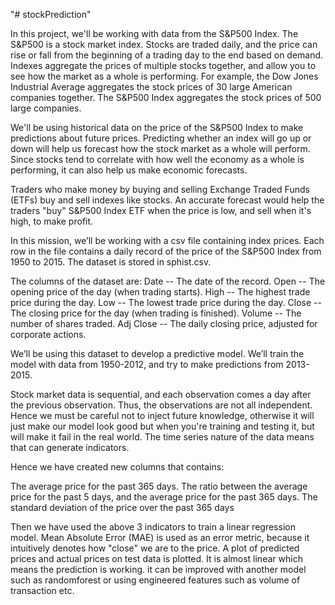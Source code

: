 "# stockPrediction" 


In this project, we'll be working with data from the S&P500 Index. The S&P500 is a stock market index. Stocks are traded daily, and the price can rise or fall from the beginning of a trading day to the end based on demand. Indexes aggregate the prices of multiple stocks together, and allow you to see how the market as a whole is performing. For example, the Dow Jones Industrial Average aggregates the stock prices of 30 large American companies together. The S&P500 Index aggregates the stock prices of 500 large companies. 

We'll be using historical data on the price of the S&P500 Index to make predictions about future prices. Predicting whether an index will go up or down will help us forecast how the stock market as a whole will perform. Since stocks tend to correlate with how well the economy as a whole is performing, it can also help us make economic forecasts. 

Traders who make money by buying and selling Exchange Traded Funds (ETFs) buy and sell indexes like stocks. An accurate forecast would help the traders "buy" S&P500 Index ETF when the price is low, and sell when it's high, to make profit.


In this mission, we’ll be working with a csv file containing index prices. Each row in the file contains a daily record of the price of the S&P500 Index from 1950 to 2015. The dataset is stored in sphist.csv.

The columns of the dataset are:
      Date -- The date of the record.
      Open -- The opening price of the day (when trading starts).
      High -- The highest trade price during the day.
      Low -- The lowest trade price during the day.
      Close -- The closing price for the day (when trading is finished).
      Volume -- The number of shares traded.
      Adj Close -- The daily closing price, adjusted for corporate actions.
      
We’ll be using this dataset to develop a predictive model. We’ll train the model with data from 1950-2012, and try to make predictions from 2013-2015.

Stock market data is sequential, and each observation comes a day after the previous observation. Thus, the observations are not all independent. Hence we must be careful not to inject future knowledge, otherwise it will just make our model look good but when you're training and testing it, but will make it fail in the real world. The time series nature of the data means that can generate indicators. 

Hence we have created new columns that contains:

The average price for the past 365 days.
The ratio between the average price for the past 5 days, and the average price for the past 365 days.
The standard deviation of the price over the past 365 days

Then we have used the above 3 indicators to train a linear regression model.  Mean Absolute Error (MAE) is used as an error metric, because it intuitively denotes how "close" we are to the price. A plot of predicted prices and actual prices on test data is plotted. It is almost linear which means the prediction is working. it can be improved with another model such as randomforest or using engineered features such as volume of transaction etc.
